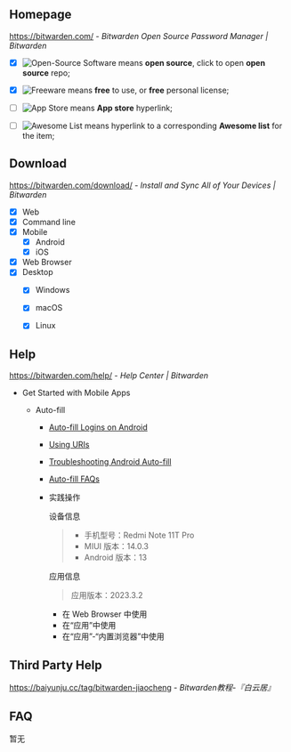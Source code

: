 ## Homepage

https://bitwarden.com/ - *Bitwarden Open Source Password Manager | Bitwarden*

- [x] ![Open-Source Software][OSS Icon] means **open source**, click to open **open source** repo;
- [x] ![Freeware][Freeware Icon] means **free** to use, or **free** personal license;
- [ ] ![App Store][app-store Icon] means **App store** hyperlink;
- [ ] ![Awesome List][awesome-list Icon] means hyperlink to a corresponding **Awesome list** for the item;


## Download

https://bitwarden.com/download/ - *Install and Sync All of Your Devices | Bitwarden*

- [x] Web
- [x] Command line
- [x] Mobile
  - [x] Android
  - [x] iOS
- [x] Web Browser
- [x] Desktop
  - [x] Windows
  - [x] macOS
  - [x] Linux


## Help

https://bitwarden.com/help/ - *Help Center | Bitwarden*

- Get Started with Mobile Apps

  - Auto-fill

    - [Auto-fill Logins on Android](https://bitwarden.com/help/auto-fill-android/)

    - [Using URIs](https://bitwarden.com/help/uri-match-detection/)

    - [Troubleshooting Android Auto-fill](https://bitwarden.com/help/auto-fill-android-troubleshooting/)

    - [Auto-fill FAQs](https://bitwarden.com/help/autofill-faqs/)

    - 实践操作

        设备信息
        > - 手机型号：Redmi Note 11T Pro
        > - MIUI 版本：14.0.3
        > - Android 版本：13
        
        应用信息
        > 应用版本：2023.3.2
        
        - 在 Web Browser 中使用
        - 在“应用”中使用
        - 在“应用”-“内置浏览器”中使用


## Third Party Help

https://baiyunju.cc/tag/bitwarden-jiaocheng - _Bitwarden教程-『白云居』_


## FAQ

暂无


[OSS Icon]: https://jaywcjlove.github.io/sb/ico/min-oss.svg "Open Source Software"
[Freeware Icon]: https://jaywcjlove.github.io/sb/ico/min-free.svg "Freeware"
[app-store Icon]: https://jaywcjlove.github.io/sb/ico/min-app-store.svg "App Store Software"
[awesome-list Icon]: https://jaywcjlove.github.io/sb/ico/min-awesome.svg "Awesome List"
